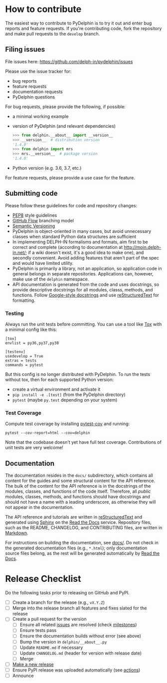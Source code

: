# How to contribute

The easiest way to contribute to PyDelphin is to try it out and enter
bug reports and feature requests. If you're contributing code, fork
the repository and make pull requests to the `develop` branch.

## Filing issues

File issues here: https://github.com/delph-in/pydelphin/issues

Please use the issue tracker for:

* bug reports
* feature requests
* documentation requests
* PyDelphin questions

For bug requests, please provide the following, if possible:

* a minimal working example
* version of PyDelphin (and relevant dependencies)

  ```python
  >>> from delphin.__about__ import __version__
  >>> __version__  # distribution version
  '1.4.0'
  >>> from delphin import mrs
  >>> mrs.__version__  # package version
  '1.4.0'
  ```
* Python version (e.g. 3.6, 3.7, etc.)

For feature requests, please provide a use case for the feature.

## Submitting code

Please follow these guidelines for code and repository changes:

* [PEP8](https://www.python.org/dev/peps/pep-0008/) style guidelines
* [GitHub Flow](https://guides.github.com/introduction/flow/)
  branching model
* [Semantic Versioning](http://semver.org/)
* PyDelphin is object-oriented in many cases, but avoid unnecessary
  classes when standard Python data structures are sufficient
* In implementing DELPH-IN formalisms and formats, aim first to be
  correct and complete (according to documentation at
  http://moin.delph-in.net/; if a wiki doesn't exist, it's a good idea
  to make one), and secondly convenient. Avoid adding features that
  aren't part of the spec and would have limited utility.
* PyDelphin is primarily a library, not an application, so application
  code in general belongs in separate repositories. Applications can,
  however, make use of the `delphin` namespace.
* API documentation is generated from the code and uses docstrings, so
  provide descriptive docstrings for all modules, classs, methods, and
  functions. Follow [Google-style docstrings] and use
  [reStructuredText] for formatting.

### Testing

Always run the unit tests before committing. You can use a tool like
[Tox](https://testrun.org/tox/latest/) with a minimal config like
this:

    [tox]
    envlist = py36,py37,py38

    [testenv]
    usedevelop = True
    extras = tests
    commands = pytest

But this config is no longer distributed with PyDelphin. To run the
tests without tox, then for each supported Python version:

 - create a virtual environment and activate it
 - `pip install -e .[test]` (from the PyDelphin directory)
 - `pytest` (maybe `py.test` depending on your system)


### Test Coverage

Compute test coverage by installing
[pytest-cov](https://github.com/pytest-dev/pytest-cov) and running:

    pytest --cov-report=html --cov=delphin

Note that the codebase doesn't yet have full test coverage.
Contributions of unit tests are very welcome!

## Documentation

The documentation resides in the `docs/` subdirectory, which contains
all content for the guides and some structural content for the API
reference. The bulk of the content for the API reference is in the
docstrings of the modules, classes, and functions of the code
itself. Therefore, all *public* modules, classes, methods, and
functions should have docstrings and should not have a name with a
leading underscore, as otherwise they will not appear in the
documentation.

The API reference and tutorials are written in [reStructuredText]
and generated using [Sphinx] on the [Read the Docs] service.
Repository files, such as the README, CHANGELOG, and CONTRIBUTING
files, are written in [Markdown].

For instructions on building the documentation, see [docs/](docs).
Do not check in the generated documentation files (e.g., `*.html`);
only documentation source files belong, as the rest will be
generated automatically by [Read the Docs].


# Release Checklist

Do the following tasks prior to releasing on GitHub and PyPI.

- [ ] Create a branch for the release (e.g., `vX.Y.Z`)
- [ ] Merge into the release branch all features and fixes slated for the release
- [ ] Create a pull request for the version
  - [ ] Ensure all related [issues] are resolved (check [milestones])
  - [ ] Ensure tests pass
  - [ ] Ensure the documentation builds without error (see above)
  - [ ] Bump the version in `delphin/__about__.py`
  - [ ] Update `README.md` if necessary
  - [ ] Update `CHANGELOG.md` (header for version with release date)
  - [ ] Merge
- [ ] [Make a new release](https://github.com/delph-in/pydelphin/releases/new)
- [ ] Ensure PyPI release was uploaded automatically (see [actions])
- [ ] Announce

[issues]: https://github.com/delph-in/pydelphin/issues
[milestones]: https://github.com/delph-in/pydelphin/milestones
[actions]: https://github.com/delph-in/pydelphin/actions
[Google-style docstrings]: https://google.github.io/styleguide/pyguide.html?showone=Comments#Comments
[Sphinx]: http://www.sphinx-doc.org/
[reStructuredText]: http://docutils.sourceforge.net/
[Read the Docs]: https://readthedocs.org/
[Markdown]: https://github.github.com/gfm/
